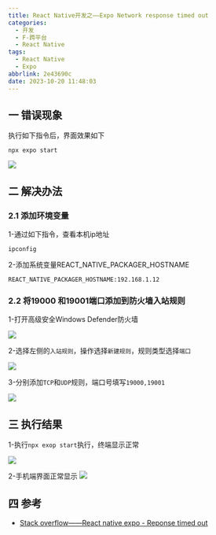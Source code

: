 ```yaml
---
title: React Native开发之——Expo Network response timed out
categories:
  - 开发
  - F-跨平台
  - React Native
tags:
  - React Native
  - Expo
abbrlink: 2e43690c
date: 2023-10-20 11:48:03
---
```

## 一 错误现象

执行如下指令后，界面效果如下

```
npx expo start
```

![][1]

<!--more-->

## 二 解决办法

### 2.1 添加环境变量

1-通过如下指令，查看本机ip地址

```
ipconfig
```

2-添加系统变量REACT_NATIVE_PACKAGER_HOSTNAME

```
REACT_NATIVE_PACKAGER_HOSTNAME:192.168.1.12
```

### 2.2 将19000 和19001端口添加到防火墙入站规则

1-打开高级安全Windows Defender防火墙

![][2]

2-选择左侧的`入站规则`，操作选择`新建规则`，规则类型选择`端口`

![][3]

3-分别添加`TCP`和`UDP`规则，端口号填写`19000,19001`

![][4]

## 三 执行结果

1-执行`npx exop start`执行，终端显示正常

![][5]

2-手机端界面正常显示
![][6]

## 四 参考
* [Stack overflow——React native expo - Reponse timed out](https://stackoverflow.com/questions/45759758/react-native-expo-reponse-timed-out)


[1]:https://jsd.onmicrosoft.cn/gh/PGzxc/CDN/blog-rn/rn-expo-01-error-view.png
[2]:https://jsd.onmicrosoft.cn/gh/PGzxc/CDN/blog-rn/rn-expo-01-error-open-fire.png
[3]:https://jsd.onmicrosoft.cn/gh/PGzxc/CDN/blog-rn/rn-expo-01-error-fire-in-new.png
[4]:https://jsd.onmicrosoft.cn/gh/PGzxc/CDN/blog-rn/rn-expo-01-error-fire-port.png
[5]:https://jsd.onmicrosoft.cn/gh/PGzxc/CDN/blog-rn/rn-expo-01-error-cmd-restart.png
[6]:https://jsd.onmicrosoft.cn/gh/PGzxc/CDN/blog-rn/rn-expo-01-error-phone-view.png

